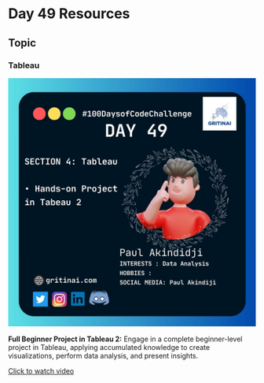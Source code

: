 # Day 49 Resources

## Topic

### Tableau

![100 days of code Day 49](https://github.com/GritinAI/100daysofcode2.0/blob/main/Images/Day49.jpg)

**Full Beginner Project in Tableau 2:**
Engage in a complete beginner-level project in Tableau, applying accumulated knowledge to create visualizations, perform data analysis, and present insights.

[Click to watch video](https://youtu.be/BTArwS4ljC4?si=vg-nG56j31_GvK_-)





